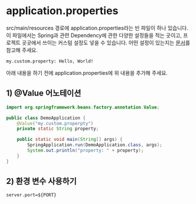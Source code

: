 # application.properties

src/main/resources 경로에 application.properties라는 빈 파일이 하나 있습니다. 이 파일에서는 Spring과 관련 Dependency에 관한 다양한 설정들을 적는 곳이고, 프로젝트 곳곳에서 쓰이는 커스텀 설정도 넣을 수 있습니다. 어떤 설정이 있는지는 [문서](https://docs.spring.io/spring-boot/docs/current/reference/html/appendix-application-properties.html)를 참고해 주세요.

```text
my.custom.property: Hello, World!
```

아래 내용을 하기 전에 application.properties에 위 내용을 추가해 주세요.

## 1\) @Value 어노테이션

```java
import org.springframework.beans.factory.annotation.Value;

public class DemoApplication {
	@Value("my.custom.properpty")
	private static String property;

	public static void main(String[] args) {
		SpringApplication.run(DemoApplication.class, args);
		System.out.println("property: " + property);
	}
}

```

## 2\) 환경 변수 사용하기

```text
server.port=${PORT}
```

